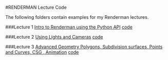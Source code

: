#RENDERMAN Lecture Code

The following folders contain examples for my Renderman lectures.

###Lecture 1 [Intro to Renderman using the Python API](https://nccastaff.bournemouth.ac.uk/jmacey/Renderman/slides/IntroToRenderman.pdf) [code](https://github.com/NCCA/Renderman/tree/master/Lecture1Intro)

###Lecture 2 [Using Lights and Cameras](https://nccastaff.bournemouth.ac.uk/jmacey/Renderman/slides/LightingInRenderman.pdf) [code](https://github.com/NCCA/Renderman/tree/master/Lecture2Lighting)

###Lecture 3 [Advanced Geometry Polygons, Subdivision surfaces, Points and Curves, CSG , Animation](https://nccastaff.bournemouth.ac.uk/jmacey/Renderman/slides/GeometryWithRenderman.pdf) [code](https://github.com/NCCA/Renderman/tree/master/Lecture3Geo)


